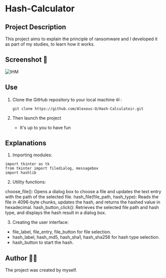 # Hash-Calculator

## Project Description 

This project aims to explain the principle of ransomware and I developed it as part of my studies, to learn how it works.

## Screenshot 📸

![IHM](https://github.com/user-attachments/assets/ec299734-a341-41f0-a832-77021826d29c)

## Use

1. Clone the GitHub repository to your local machine <img src="https://cdn.jsdelivr.net/gh/devicons/devicon/icons/git/git-original.svg" height="15" alt="git logo" />:

    ```
    git clone https://github.com/Alexous-O/Hash-Calculatoir.git
    ```
    
2. Then launch the project
   - It's up to you to have fun

## Explanations

1. Importing modules:

```
import tkinter as tk
from tkinter import filedialog, messagebox
import hashlib
```

2. Utility functions:

choose_file():    Opens a dialog box to choose a file and updates the text entry with the path of the selected file.
hash_file(file_path, hash_type):    Reads the file in 4096-byte chunks, updates the hash, and returns the hashed value in hexadecimal.
hash_button_click():       Retrieves the selected file path and hash type, and displays the hash result in a dialog box.

3. Creating the user interface:

- file_label, file_entry, file_button for file selection.
- hash_label, hash_md5, hash_sha1, hash_sha256 for hash type selection.
- hash_button to start the hash.


## Author 👨‍💻
The project was created by myself.
